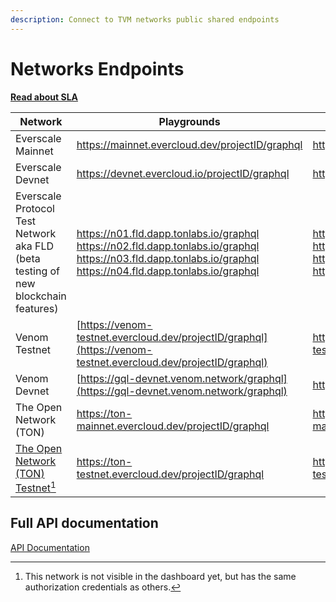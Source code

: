 ```yaml
---
description: Connect to TVM networks public shared endpoints
---
```


# Networks Endpoints

[**Read about SLA**](sla.md)

| Network                                                                           | Playgrounds                                                                                                                                                                     | http                                                                                                                                                                            | wss                                                                                                                                                                     |
| --------------------------------------------------------------------------------- | ------------------------------------------------------------------------------------------------------------------------------------------------------------------------------- | ------------------------------------------------------------------------------------------------------------------------------------------------------------------------------- | ----------------------------------------------------------------------------------------------------------------------------------------------------------------------- |
| Everscale Mainnet                                                                 | https://mainnet.evercloud.dev/projectID/graphql                                                                                                                                 | https://mainnet.evercloud.dev/projectID/graphql                                                                                                                                 | wss://mainnet.evercloud.dev/projectID/graphql                                                                                                                           |
| Everscale Devnet                                                                  | https://devnet.evercloud.io/projectID/graphql                                                                                                                                   | https://devnet.evercloud.io/projectID/graphql                                                                                                                                   | wss://devnet.evercloud.io/projectID/graphql                                                                                                                             |
| Everscale Protocol Test Network aka FLD (beta testing of new blockchain features) | <p>https://n01.fld.dapp.tonlabs.io/graphql<br>https://n02.fld.dapp.tonlabs.io/graphql<br>https://n03.fld.dapp.tonlabs.io/graphql<br>https://n04.fld.dapp.tonlabs.io/graphql</p> | <p>https://n01.fld.dapp.tonlabs.io/graphql<br>https://n02.fld.dapp.tonlabs.io/graphql<br>https://n03.fld.dapp.tonlabs.io/graphql<br>https://n04.fld.dapp.tonlabs.io/graphql</p> | <p>wss://n01.fld.dapp.tonlabs.io/graphql<br>wss://n02.fld.dapp.tonlabs.io/graphql<br>wss://n03.fld.dapp.tonlabs.io/graphql<br>wss://n04.fld.dapp.tonlabs.io/graphql</p> |
| Venom Testnet                                                                     | [https://venom-testnet.evercloud.dev/projectID/graphql](https://venom-testnet.evercloud.dev/projectID/graphql)                                                                  | https://venom-testnet.evercloud.dev/projectID/graphql                                                                                                                           | https://venom-testnet.evercloud.dev/projectID/graphql                                                                                                                   |
| Venom Devnet                                                                      | [https://gql-devnet.venom.network/graphql](https://gql-devnet.venom.network/graphql)                                                                                            | https://gql-devnet.venom.network/graphql                                                                                                                                        | wss://gql-devnet.venom.network/graphql                                                                                                                                  |
| The Open Network (TON)                                                            | https://ton-mainnet.evercloud.dev/projectID/graphql                                                                                                                             | https://ton-mainnet.evercloud.dev/projectID/graphql                                                                                                                             | wss://ton-mainnet.evercloud.dev/projectID/graphql                                                                                                                       |
| [The Open Network (TON) Testnet](#user-content-fn-1)[^1]                          | https://ton-testnet.evercloud.dev/projectID/graphql                                                                                                                             | https://ton-testnet.evercloud.dev/projectID/graphql                                                                                                                             | https://ton-testnet.evercloud.dev/projectID/graphql                                                                                                                     |

## Full API documentation

[API Documentation](../../reference/graphql-api/)

[^1]: This network is not visible in the dashboard yet, but has the same authorization credentials as others.
